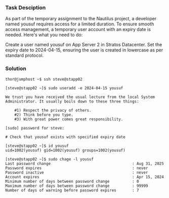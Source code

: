 ### Task Desciption 
As part of the temporary assignment to the Nautilus project, a developer named yousuf requires access for a limited duration. To ensure smooth access management, a temporary user account with an expiry date is needed. Here's what you need to do:



Create a user named yousuf on App Server 2 in Stratos Datacenter. Set the expiry date to 2024-04-15, ensuring the user is created in lowercase as per standard protocol.

### Solution



```
thor@jumphost ~$ ssh steve@stapp02

[steve@stapp02 ~]$ sudo useradd -e 2024-04-15 yousuf

We trust you have received the usual lecture from the local System
Administrator. It usually boils down to these three things:

    #1) Respect the privacy of others.
    #2) Think before you type.
    #3) With great power comes great responsibility.

[sudo] password for steve: 

# Check that yousuf exists with specified expiry date 

[steve@stapp02 ~]$ id yousuf
uid=1002(yousuf) gid=1002(yousuf) groups=1002(yousuf)

[steve@stapp02 ~]$ sudo chage -l yousuf
Last password change                                    : Aug 31, 2025
Password expires                                        : never
Password inactive                                       : never
Account expires                                         : Apr 15, 2024
Minimum number of days between password change          : 0
Maximum number of days between password change          : 99999
Number of days of warning before password expires       : 7

```